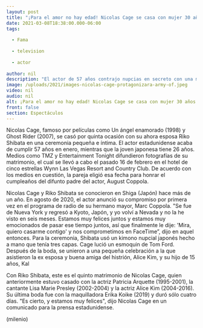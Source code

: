 ```yaml
---
layout: post
title: "¡Para el amor no hay edad! Nicolas Cage se casa con mujer 30 años más joven; es su quinta boda"
date: 2021-03-08T18:38:00.000-06:00
tags:
  
  - Fama
  
  - television
  
  - actor
  
author: nil
description: "El actor de 57 años contrajo nupcias en secreto con una mujer de 26 años. Así se llevó a cabo su matrimonio. "
image: /uploads/2021/images-nicolas-cage-protagonizara-army-of.jpeg
video: nil
audio: nil
alt: ¡Para el amor no hay edad! Nicolas Cage se casa con mujer 30 años más joven; es su quinta boda
front: false
section: Espectáculos
---
```


Nicolas Cage, famoso por películas como Un ángel enamorado (1998) y Ghost Rider (2007), se casó por quinta ocasión con su ahora esposa Riko Shibata en una ceremonia pequeña e íntima. El actor estadunidense acaba de cumplir 57 años en enero, mientras que la joven japonesa tiene 26 años. Medios como TMZ y Entertainment Tonight difundieron fotografías de su matrimonio, el cual se llevó a cabo el pasado 16 de febrero en el hotel de cinco estrellas Wynn Las Vegas Resort and Country Club. De acuerdo con los medios en cuestión, la pareja eligió esa fecha para honrar el cumpleaños del difunto padre del actor, August Coppola. 

Nicolas Cage y Riko Shibata se conocieron en Shiga (Japón) hace más de un año. En agosto de 2020, el actor anunció su compromiso por primera vez en el programa de radio de su hermano mayor, Marc Coppola. "Se fue de Nueva York y regresó a Kyoto, Japón, y yo volví a Nevada y no la he visto en seis meses. Estamos muy felices juntos y estamos muy emocionados de pasar ese tiempo juntos, así que finalmente le dije: 'Mira, quiero casarme contigo' y nos comprometimos en FaceTime”, dijo en aquel entonces. Para la ceremonia, Shibata usó un kimono nupcial japonés hecho a mano que tenía tres capas. Cage lució un esmoquin de Tom Ford. Después de la boda, se unieron a una pequeña celebración a la que asistieron la ex esposa y buena amiga del histrión, Alice Kim, y su hijo de 15 años, Kal 

Con Riko Shibata, este es el quinto matrimonio de Nicolas Cage, quien anteriormente estuvo casado con la actriz Patricia Arquette (1995-2001), la cantante Lisa Marie Presley (2002-2004) y la actriz Alice Kim (2004-2016). Su última boda fue con la maquilladora Erika Koike (2019) y duró sólo cuatro días. "Es cierto, y estamos muy felices", dijo Nicolas Cage en un comunicado para la prensa estadunidense. 

(milenio)